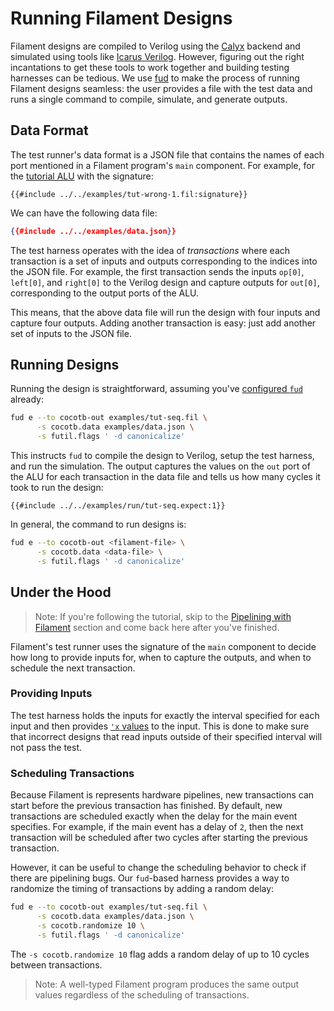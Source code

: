 # Running Filament Designs

Filament designs are compiled to Verilog using the [Calyx][] backend and simulated using tools like [Icarus Verilog][iverilog].
However, figuring out the right incantations to get these tools to work together and building testing harnesses can be tedious.
We use [fud][] to make the process of running Filament designs seamless: the user provides a file with the test data and runs a single command to compile, simulate, and generate outputs.

## Data Format

The test runner's data format is a JSON file that contains the names of each port mentioned in a Filament program's `main` component.
For example, for the [tutorial ALU][tut-alu] with the signature:
```filament
{{#include ../../examples/tut-wrong-1.fil:signature}}
```

We can have the following data file:
```json
{{#include ../../examples/data.json}}
```

The test harness operates with the idea of *transactions* where each transaction is a set of inputs and outputs corresponding to the indices into the JSON file.
For example, the first transaction sends the inputs `op[0]`, `left[0]`, and `right[0]` to the Verilog design and capture outputs for `out[0]`, corresponding to the output ports of the ALU.

This means, that the above data file will run the design with four inputs and capture four outputs. Adding another transaction is easy: just add another set of inputs to the JSON file.

## Running Designs

Running the design is straightforward, assuming you've [configured `fud`][fud-setup] already:
```sh
fud e --to cocotb-out examples/tut-seq.fil \
      -s cocotb.data examples/data.json \
      -s futil.flags ' -d canonicalize'
```

This instructs `fud` to compile the design to Verilog, setup the test harness, and run the simulation.
The output captures the values on the `out` port of the ALU for each transaction in the data file and tells us how many cycles it took to run the design:
```
{{#include ../../examples/run/tut-seq.expect:1}}
```

In general, the command to run designs is:
```sh
fud e --to cocotb-out <filament-file> \
      -s cocotb.data <data-file> \
      -s futil.flags ' -d canonicalize'
```

## Under the Hood

> Note: If you're following the tutorial, skip to the [Pipelining with Filament](./pipelining.md) section and come back here after you've finished.

Filament's test runner uses the signature of the `main` component to decide how long to provide inputs for, when to capture the outputs, and when to schedule the next transaction.

### Providing Inputs

The test harness holds the inputs for exactly the interval specified for each input and then provides [`'x` values][x-value] to the input.
This is done to make sure that incorrect designs that read inputs outside of their specified interval will not pass the test.

### Scheduling Transactions
Because Filament is represents hardware pipelines, new transactions can start before the previous transaction has finished.
By default, new transactions are scheduled exactly when the delay for the main event specifies.
For example, if the main event has a delay of `2`, then the next transaction will be scheduled after two cycles after starting the previous transaction.

However, it can be useful to change the scheduling behavior to check if there are pipelining bugs.
Our `fud`-based harness provides a way to randomize the timing of transactions by adding a random delay:
```sh
fud e --to cocotb-out examples/tut-seq.fil \
      -s cocotb.data examples/data.json \
      -s cocotb.randomize 10 \
      -s futil.flags ' -d canonicalize'
```

The `-s cocotb.randomize 10` flag adds a random delay of up to 10 cycles between transactions.

> Note: A well-typed Filament program produces the same output values regardless of the scheduling of transactions.

[calyx]: https://calyxir.org
[iverilog]: https://github.com/steveicarus/iverilog
[fud-setup]: ./start.html#full-build
[fud]: https://docs.calyxir.org/fud/index.html
[tut-alu]: ./lang/tutorial.html#building-an-arithmetic-logic-unit
[x-value]: https://stackoverflow.com/questions/69530556/what-exactly-do-x-and-z-values-represent-in-verilog